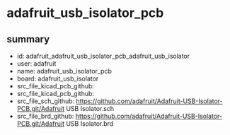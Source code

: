 # adafruit_usb_isolator_pcb
 
## summary 
* id: adafruit_adafruit_usb_isolator_pcb_adafruit_usb_isolator
* user: adafruit
* name: adafruit_usb_isolator_pcb
* board: adafruit_usb_isolator
* src_file_kicad_pcb_github: 
* src_file_kicad_pcb_github: 
* src_file_sch_github: https://github.com/adafruit/Adafruit-USB-Isolator-PCB.git/Adafruit USB Isolator.sch
* src_file_brd_github: https://github.com/adafruit/Adafruit-USB-Isolator-PCB.git/Adafruit USB Isolator.brd



